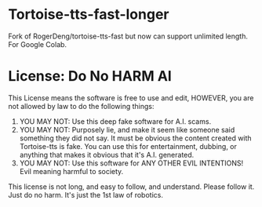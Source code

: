 # Tortoise-tts-fast-longer
Fork of RogerDeng/tortoise-tts-fast but now can support unlimited length. For Google Colab.

# License: Do No HARM AI

This License means the software is free to use and edit, HOWEVER, you are not allowed by law to do the following things:
1. YOU MAY NOT: Use this deep fake software for A.I. scams.
2. YOU MAY NOT: Purposely lie, and make it seem like someone said something they did not say. It must be obvious the content created with Tortoise-tts is fake. You can use this for entertainment, dubbing, or anything that makes it obvious that it's A.I. generated.
3. YOU MAY NOT: Use this software for ANY OTHER EVIL INTENTIONS! Evil meaning harmful to society.

This license is not long, and easy to follow, and understand. Please follow it. Just do no harm. It's just the 1st law of robotics.
